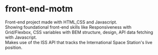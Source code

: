# front-end-motm

Front-end project made with HTML,CSS and Javascript.</br>
Showing foundational front-end skills like
Responsiveness with Grid/Flexbox, CSS variables with BEM structure, design, API data fetching with Javascript.</br>
Makes use of the ISS API that tracks the International Space Station's live position.
